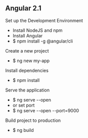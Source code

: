 Angular 2.1
----------

Set up the Development Environment

- Install NodeJS and npm
- Install Angular
- $ npm install -g @angular/cli

Create a new project
- $ ng new my-app

Install dependencies

- $ npm install

Serve the application

- $ ng serve --open 
- or set port
- $ ng serve --open --port=9000

Build project to production
- $ ng build